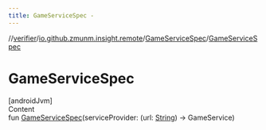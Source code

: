```yaml
---
title: GameServiceSpec -
---
```

//[verifier](../../../index.md)/[io.github.zmunm.insight.remote](../index.md)/[GameServiceSpec](index.md)/[GameServiceSpec](-game-service-spec.md)



# GameServiceSpec  
[androidJvm]  
Content  
fun [GameServiceSpec](-game-service-spec.md)(serviceProvider: (url: [String](https://kotlinlang.org/api/latest/jvm/stdlib/kotlin/-string/index.html)) -> GameService)  



